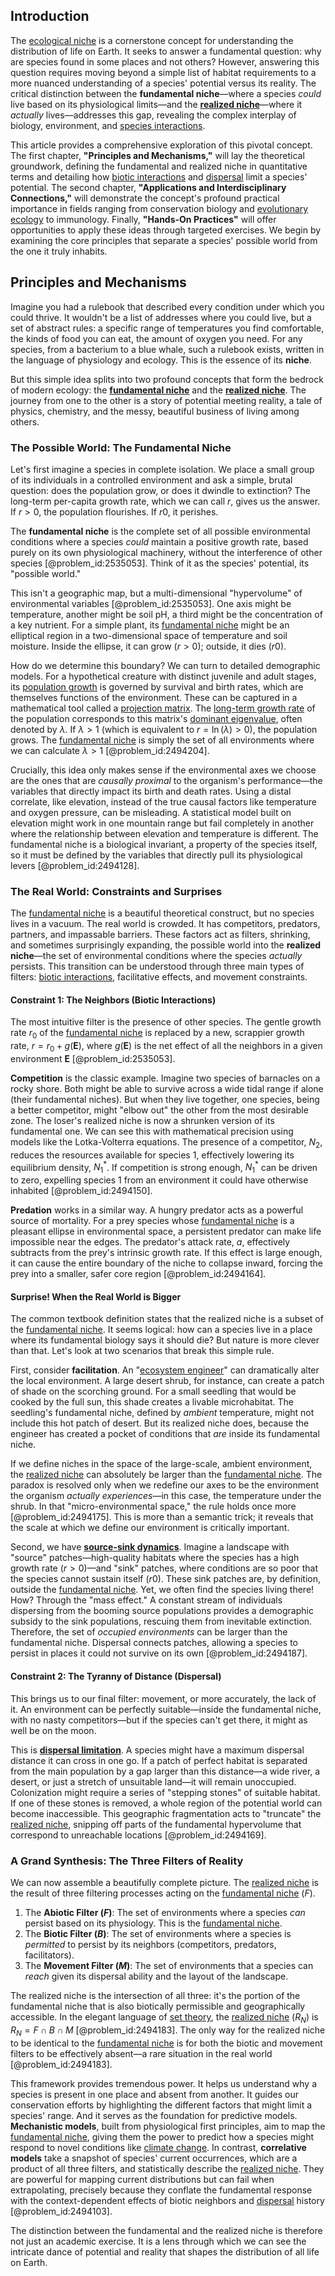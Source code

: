 ## Introduction
The [ecological niche](@article_id:135898) is a cornerstone concept for understanding the distribution of life on Earth. It seeks to answer a fundamental question: why are species found in some places and not others? However, answering this question requires moving beyond a simple list of habitat requirements to a more nuanced understanding of a species' potential versus its reality. The critical distinction between the **fundamental niche**—where a species *could* live based on its physiological limits—and the **[realized niche](@article_id:274917)**—where it *actually* lives—addresses this gap, revealing the complex interplay of biology, environment, and [species interactions](@article_id:174577).

This article provides a comprehensive exploration of this pivotal concept. The first chapter, **"Principles and Mechanisms,"** will lay the theoretical groundwork, defining the fundamental and realized niche in quantitative terms and detailing how [biotic interactions](@article_id:195780) and [dispersal](@article_id:263415) limit a species' potential. The second chapter, **"Applications and Interdisciplinary Connections,"** will demonstrate the concept's profound practical importance in fields ranging from conservation biology and [evolutionary ecology](@article_id:204049) to immunology. Finally, **"Hands-On Practices"** will offer opportunities to apply these ideas through targeted exercises. We begin by examining the core principles that separate a species' possible world from the one it truly inhabits.

## Principles and Mechanisms

Imagine you had a rulebook that described every condition under which you could thrive. It wouldn't be a list of addresses where you could live, but a set of abstract rules: a specific range of temperatures you find comfortable, the kinds of food you can eat, the amount of oxygen you need. For any species, from a bacterium to a blue whale, such a rulebook exists, written in the language of physiology and ecology. This is the essence of its **niche**.

But this simple idea splits into two profound concepts that form the bedrock of modern ecology: the **[fundamental niche](@article_id:274319)** and the **[realized niche](@article_id:274917)**. The journey from one to the other is a story of potential meeting reality, a tale of physics, chemistry, and the messy, beautiful business of living among others.

### The Possible World: The Fundamental Niche

Let's first imagine a species in complete isolation. We place a small group of its individuals in a controlled environment and ask a simple, brutal question: does the population grow, or does it dwindle to extinction? The long-term per-capita growth rate, which we can call $r$, gives us the answer. If $r > 0$, the population flourishes. If $r  0$, it perishes.

The **fundamental niche** is the complete set of all possible environmental conditions where a species *could* maintain a positive growth rate, based purely on its own physiological machinery, without the interference of other species [@problem_id:2535053]. Think of it as the species' potential, its "possible world."

This isn't a geographic map, but a multi-dimensional "hypervolume" of environmental variables [@problem_id:2535053]. One axis might be temperature, another might be soil pH, a third might be the concentration of a key nutrient. For a simple plant, its [fundamental niche](@article_id:274319) might be an elliptical region in a two-dimensional space of temperature and soil moisture. Inside the ellipse, it can grow ($r > 0$); outside, it dies ($r  0$).

How do we determine this boundary? We can turn to detailed demographic models. For a hypothetical creature with distinct juvenile and adult stages, its [population growth](@article_id:138617) is governed by survival and birth rates, which are themselves functions of the environment. These can be captured in a mathematical tool called a [projection matrix](@article_id:153985). The [long-term growth rate](@article_id:194259) of the population corresponds to this matrix's [dominant eigenvalue](@article_id:142183), often denoted by $\lambda$. If $\lambda > 1$ (which is equivalent to $r = \ln(\lambda) > 0$), the population grows. The [fundamental niche](@article_id:274319) is simply the set of all environments where we can calculate $\lambda > 1$ [@problem_id:2494204].

Crucially, this idea only makes sense if the environmental axes we choose are the ones that are *causally proximal* to the organism's performance—the variables that directly impact its birth and death rates. Using a distal correlate, like elevation, instead of the true causal factors like temperature and oxygen pressure, can be misleading. A statistical model built on elevation might work in one mountain range but fail completely in another where the relationship between elevation and temperature is different. The fundamental niche is a biological invariant, a property of the species itself, so it must be defined by the variables that directly pull its physiological levers [@problem_id:2494128].

### The Real World: Constraints and Surprises

The [fundamental niche](@article_id:274319) is a beautiful theoretical construct, but no species lives in a vacuum. The real world is crowded. It has competitors, predators, partners, and impassable barriers. These factors act as filters, shrinking, and sometimes surprisingly expanding, the possible world into the **realized niche**—the set of environmental conditions where the species *actually* persists. This transition can be understood through three main types of filters: [biotic interactions](@article_id:195780), facilitative effects, and movement constraints.

#### Constraint 1: The Neighbors (Biotic Interactions)

The most intuitive filter is the presence of other species. The gentle growth rate $r_0$ of the [fundamental niche](@article_id:274319) is replaced by a new, scrappier growth rate, $r = r_0 + g(\mathbf{E})$, where $g(\mathbf{E})$ is the net effect of all the neighbors in a given environment $\mathbf{E}$ [@problem_id:2535053].

**Competition** is the classic example. Imagine two species of barnacles on a rocky shore. Both might be able to survive across a wide tidal range if alone (their fundamental niches). But when they live together, one species, being a better competitor, might "elbow out" the other from the most desirable zone. The loser's realized niche is now a shrunken version of its fundamental one. We can see this with mathematical precision using models like the Lotka-Volterra equations. The presence of a competitor, $N_2$, reduces the resources available for species 1, effectively lowering its equilibrium density, $N_1^*$. If competition is strong enough, $N_1^*$ can be driven to zero, expelling species 1 from an environment it could have otherwise inhabited [@problem_id:2494150].

**Predation** works in a similar way. A hungry predator acts as a powerful source of mortality. For a prey species whose [fundamental niche](@article_id:274319) is a pleasant ellipse in environmental space, a persistent predator can make life impossible near the edges. The predator's attack rate, $a$, effectively subtracts from the prey's intrinsic growth rate. If this effect is large enough, it can cause the entire boundary of the niche to collapse inward, forcing the prey into a smaller, safer core region [@problem_id:2494164].

#### Surprise! When the Real World is Bigger

The common textbook definition states that the realized niche is a subset of the [fundamental niche](@article_id:274319). It seems logical: how can a species live in a place where its fundamental biology says it should die? But nature is more clever than that. Let's look at two scenarios that break this simple rule.

First, consider **facilitation**. An "[ecosystem engineer](@article_id:147261)" can dramatically alter the local environment. A large desert shrub, for instance, can create a patch of shade on the scorching ground. For a small seedling that would be cooked by the full sun, this shade creates a livable microhabitat. The seedling's fundamental niche, defined by *ambient* temperature, might not include this hot patch of desert. But its realized niche does, because the engineer has created a pocket of conditions that *are* inside its fundamental niche.

If we define niches in the space of the large-scale, ambient environment, the [realized niche](@article_id:274917) can absolutely be larger than the [fundamental niche](@article_id:274319). The paradox is resolved only when we redefine our axes to be the environment the organism *actually experiences*—in this case, the temperature under the shrub. In that "micro-environmental space," the rule holds once more [@problem_id:2494175]. This is more than a semantic trick; it reveals that the scale at which we define our environment is critically important.

Second, we have **[source-sink dynamics](@article_id:153383)**. Imagine a landscape with "source" patches—high-quality habitats where the species has a high growth rate ($r > 0$)—and "sink" patches, where conditions are so poor that the species cannot sustain itself ($r  0$). These sink patches are, by definition, outside the [fundamental niche](@article_id:274319). Yet, we often find the species living there! How? Through the "mass effect." A constant stream of individuals dispersing from the booming source populations provides a demographic subsidy to the sink populations, rescuing them from inevitable extinction. Therefore, the set of *occupied environments* can be larger than the fundamental niche. Dispersal connects patches, allowing a species to persist in places it could not survive on its own [@problem_id:2494187].

#### Constraint 2: The Tyranny of Distance (Dispersal)

This brings us to our final filter: movement, or more accurately, the lack of it. An environment can be perfectly suitable—inside the fundamental niche, with no nasty competitors—but if the species can't get there, it might as well be on the moon.

This is **[dispersal limitation](@article_id:153142)**. A species might have a maximum dispersal distance it can cross in one go. If a patch of perfect habitat is separated from the main population by a gap larger than this distance—a wide river, a desert, or just a stretch of unsuitable land—it will remain unoccupied. Colonization might require a series of "stepping stones" of suitable habitat. If one of these stones is removed, a whole region of the potential world can become inaccessible. This geographic fragmentation acts to "truncate" the [realized niche](@article_id:274917), snipping off parts of the fundamental hypervolume that correspond to unreachable locations [@problem_id:2494169].

### A Grand Synthesis: The Three Filters of Reality

We can now assemble a beautifully complete picture. The [realized niche](@article_id:274917) is the result of three filtering processes acting on the [fundamental niche](@article_id:274319) ($F$).

1.  The **Abiotic Filter ($F$)**: The set of environments where a species *can* persist based on its physiology. This is the [fundamental niche](@article_id:274319).
2.  The **Biotic Filter ($B$)**: The set of environments where a species is *permitted* to persist by its neighbors (competitors, predators, facilitators).
3.  The **Movement Filter ($M$)**: The set of environments that a species can *reach* given its dispersal ability and the layout of the landscape.

The realized niche is the intersection of all three: it's the portion of the fundamental niche that is also biotically permissible and geographically accessible. In the elegant language of [set theory](@article_id:137289), the [realized niche](@article_id:274917) ($R_N$) is $R_N = F \cap B \cap M$ [@problem_id:2494183]. The only way for the realized niche to be identical to the [fundamental niche](@article_id:274319) is for both the biotic and movement filters to be effectively absent—a rare situation in the real world [@problem_id:2494183].

This framework provides tremendous power. It helps us understand why a species is present in one place and absent from another. It guides our conservation efforts by highlighting the different factors that might limit a species' range. And it serves as the foundation for predictive models. **Mechanistic models**, built from physiological first principles, aim to map the [fundamental niche](@article_id:274319), giving them the power to predict how a species might respond to novel conditions like [climate change](@article_id:138399). In contrast, **correlative models** take a snapshot of species' current occurrences, which are a product of all three filters, and statistically describe the [realized niche](@article_id:274917). They are powerful for mapping current distributions but can fail when extrapolating, precisely because they conflate the fundamental response with the context-dependent effects of biotic neighbors and [dispersal](@article_id:263415) history [@problem_id:2494103].

The distinction between the fundamental and the realized niche is therefore not just an academic exercise. It is a lens through which we can see the intricate dance of potential and reality that shapes the distribution of all life on Earth.